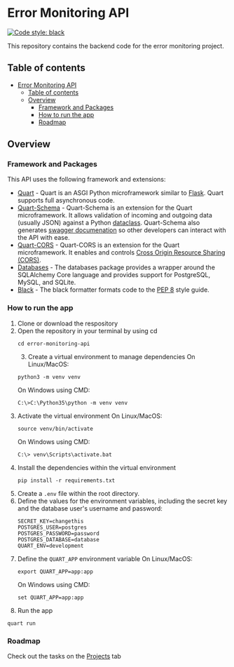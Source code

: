 # Error Monitoring API
[![Code style: black](https://img.shields.io/badge/code%20style-black-000000.svg)](https://github.com/psf/black)

This repository contains the backend code for the error monitoring project.

## Table of contents
- [Error Monitoring API](#error-monitoring-api)
  - [Table of contents](#table-of-contents)
  - [Overview](#overview)
    - [Framework and Packages](#framework-and-packages)
    - [How to run the app](#how-to-run-the-app)
    - [Roadmap](#roadmap)

## Overview

### Framework and Packages
This API uses the following framework and extensions:
- [Quart](https://pgjones.gitlab.io/quart/index.html) - Quart is an ASGI Python microframework similar to [Flask](https://flask.palletsprojects.com/en/2.0.x/). Quart supports full asynchronous code.
- [Quart-Schema](https://pgjones.gitlab.io/quart-schema/) - Quart-Schema is an extension for the Quart microframework. It allows validation of incoming and outgoing data (usually JSON) against a Python [dataclass](https://docs.python.org/3/library/dataclasses.html). Quart-Schema also generates [swagger documenation](https://swagger.io/docs/) so other developers can interact with the API with ease.
- [Quart-CORS](https://gitlab.com/pgjones/quart-cors) - Quart-CORS is an extension for the Quart microframework. It enables and controls [Cross Origin Resource Sharing (CORS)](https://developer.mozilla.org/en-US/docs/Web/HTTP/CORS).
-  [Databases](https://pypi.org/project/databases/) - The databases package provides a wrapper around the SQLAlchemy Core language and provides support for PostgreSQL, MySQL, and SQLite.
-  [Black](https://black.readthedocs.io/en/stable/) - The black formatter formats  code to the [PEP 8](https://www.python.org/dev/peps/pep-0008/) style guide.

### How to run the app
1. Clone or download the respository
2. Open the repository in your terminal by using cd
    ```
    cd error-monitoring-api
    ```
    3. Create a virtual environment to manage dependencies
    On Linux/MacOS:
    ```
    python3 -m venv venv
    ```
    On Windows using CMD:
    ```
    C:\>C:\Python35\python -m venv venv
    ```
2. Activate the virtual environment
On Linux/MacOS:
    ```
    source venv/bin/activate
    ```
    On Windows using CMD:
    ```
    C:\> venv\Scripts\activate.bat
    ```
3. Install the dependencies within the virtual environment
    ```
    pip install -r requirements.txt
    ```
4. Create a ``.env`` file within the root directory.
5. Define the values for the environment variables, including the secret key and the database user's username and password:
    ```
    SECRET_KEY=changethis
    POSTGRES_USER=postgres
    POSTGRES_PASSWORD=password
    POSTGRES_DATABASE=database
    QUART_ENV=development
    ```
6. Define the ``QUART_APP`` environment variable
    On Linux/MacOS:
    ```
    export QUART_APP=app:app
    ```
    On Windows using CMD:
    ```
    set QUART_APP=app:app
    ```
7. Run the app
```
quart run
```

### Roadmap
Check out the tasks on the [Projects](https://github.com/cameronthecoder/error-monitoring-api/projects/) tab